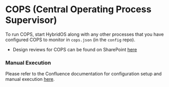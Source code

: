 # COPS (Central Operating Process Supervisor)
To run COPS, start HybridOS along with any other processes that you have configured COPS to monitor in `cops.json` (in the `config` repo). 
- Design reviews for COPS can be found on SharePoint [here](https://flexgenpowersystems.sharepoint.com/sites/Technology/Shared%20Documents/Forms/AllItems.aspx?login%5Fhint=jlawler%40flexgen%2Ecom&RootFolder=%2Fsites%2FTechnology%2FShared%20Documents%2FHybridOS%2FDesign%20Reviews%2FFPS%2Fcops&FolderCTID=0x01200080372D21D3A79142BEAE84C13BC21A05)

### Manual Execution
Please refer to the Confluence documentation for configuration setup and manual execution [here](https://flexgen.atlassian.net/wiki/spaces/API/pages/9437209/FPS+API+-+COPS).